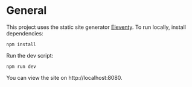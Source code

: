 # General

This project uses the static site generator [Eleventy](https://www.11ty.dev/). To run locally, install dependencies:

`npm install`

Run the dev script:

`npm run dev`

You can view the site on http://localhost:8080.
